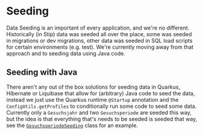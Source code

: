 # Seeding
Data Seeding is an important of every application, and we're no different. Historically (in Stip) data was seeded all over the place, some was seeded in migrations or dev migrations, other data was seeded in SQL load scripts for certain environments (e.g. test). We're currently moving away from that approach and to seeding data using Java code.

## Seeding with Java
There aren't any out of the box solutions for seeding data in Quarkus, Hibernate or Liquibase that allow for (arbitrary) Java code to seed the data, instead we just use the Quarkus runtime `@Startup` annotation and the `ConfigUtils.getProfiles` to conditionally run some code to seed some data. Currently only a `Gesuchsjahr` and two `Gesuchsperiode` are seeded this way, but the idea is that everything that's needs to be seeded is seeded that way, see the [`GesuchsperiodeSeeding`](../src/main/java/ch/dvbern/stip/api/common/service/seeding/GesuchsperiodeSeeding.java) class for an example.
